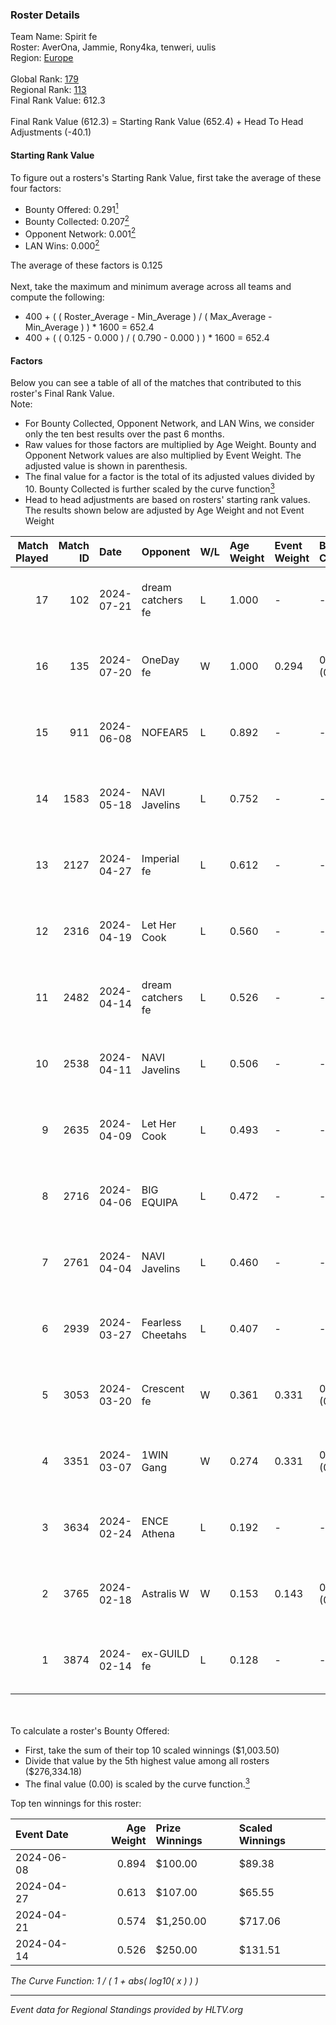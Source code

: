 ### Roster Details<br />
Team Name: Spirit fe<br />
Roster: AverOna, Jammie, Rony4ka, tenweri, uulis<br />
Region: [Europe]( ../standings_europe.md)<br />
<br />
Global Rank: [179](../standings_global.md)<br />
Regional Rank: [113]( ../standings_europe.md)<br />
Final Rank Value:  612.3<br />
<br />
Final Rank Value (612.3) = Starting Rank Value (652.4) + Head To Head Adjustments (-40.1)<br />

#### Starting Rank Value<br />
To figure out a rosters's Starting Rank Value, first take the average of these four factors:<br />
- Bounty Offered: 0.291[<sup>1</sup>](#table2)
- Bounty Collected: 0.207[<sup>2</sup>](#table1)
- Opponent Network: 0.001[<sup>2</sup>](#table1)
- LAN Wins: 0.000[<sup>2</sup>](#table1)

The average of these factors is 0.125<br />
<br />
Next, take the maximum and minimum average across all teams and compute the following:<br />
- 400 + ( ( Roster_Average - Min_Average ) / ( Max_Average - Min_Average ) ) * 1600 = 652.4
- 400 + ( ( 0.125 - 0.000 ) / ( 0.790 - 0.000 ) ) * 1600 = 652.4


#### Factors<br />
Below you can see a table of all of the matches that contributed to this roster's Final Rank Value.<br />
Note:<br />

- For Bounty Collected, Opponent Network, and LAN Wins, we consider only the ten best results over the past 6 months.
- Raw values for those factors are multiplied by Age Weight. Bounty and Opponent Network values are also multiplied by Event Weight. The adjusted value is shown in parenthesis.
- The final value for a factor is the total of its adjusted values divided by 10. Bounty Collected is further scaled by the curve function[<sup>3</sup>](#curveFunction)
- Head to head adjustments are based on rosters' starting rank values. The results shown below are adjusted by Age Weight and not Event Weight
<span id="table1"></span><br />


| Match Played | Match ID | Date       | Opponent          | W/L | Age Weight | Event Weight | Bounty Collected | Opponent Network | LAN Wins  | H2H Adj. | Roster                                   |
| -: | -: | :- | :- | :- | :- | :- | :- | :- | :- | -: | :- |
|           17 |      102 | 2024-07-21 | dream catchers fe | L   | 1.000      | -            | -                | -                | -         |   -11.10 | AverOna, Jammie, Rony4ka, tenweri, uulis |
|           16 |      135 | 2024-07-20 | OneDay fe         | W   | 1.000      | 0.294        | 0.002 (0.001)    | 0.000 (0.000)    | 0 (0.000) |    11.54 | AverOna, Jammie, Rony4ka, tenweri, uulis |
|           15 |      911 | 2024-06-08 | NOFEAR5           | L   | 0.892      | -            | -                | -                | -         |   -12.07 | AverOna, Jammie, Rony4ka, tenweri, uulis |
|           14 |     1583 | 2024-05-18 | NAVI Javelins     | L   | 0.752      | -            | -                | -                | -         |    -4.89 | AverOna, Jammie, Rony4ka, tenweri, uulis |
|           13 |     2127 | 2024-04-27 | Imperial fe       | L   | 0.612      | -            | -                | -                | -         |    -1.45 | AverOna, Jammie, Rony4ka, tenweri, uulis |
|           12 |     2316 | 2024-04-19 | Let Her Cook      | L   | 0.560      | -            | -                | -                | -         |    -2.91 | AverOna, Jammie, Rony4ka, tenweri, uulis |
|           11 |     2482 | 2024-04-14 | dream catchers fe | L   | 0.526      | -            | -                | -                | -         |    -6.43 | AverOna, Jammie, Rony4ka, tenweri, uulis |
|           10 |     2538 | 2024-04-11 | NAVI Javelins     | L   | 0.506      | -            | -                | -                | -         |    -3.99 | AverOna, Jammie, Rony4ka, tenweri, uulis |
|            9 |     2635 | 2024-04-09 | Let Her Cook      | L   | 0.493      | -            | -                | -                | -         |    -2.45 | AverOna, Jammie, Rony4ka, tenweri, uulis |
|            8 |     2716 | 2024-04-06 | BIG EQUIPA        | L   | 0.472      | -            | -                | -                | -         |    -4.66 | AverOna, Jammie, Rony4ka, tenweri, uulis |
|            7 |     2761 | 2024-04-04 | NAVI Javelins     | L   | 0.460      | -            | -                | -                | -         |    -3.70 | AverOna, Jammie, Rony4ka, tenweri, uulis |
|            6 |     2939 | 2024-03-27 | Fearless Cheetahs | L   | 0.407      | -            | -                | -                | -         |    -5.67 | AverOna, Jammie, Rony4ka, tenweri, uulis |
|            5 |     3053 | 2024-03-20 | Crescent fe       | W   | 0.361      | 0.331        | 0.006 (0.001)    | 0.092 (0.011)    | 0 (0.000) |     5.91 | AverOna, Jammie, Rony4ka, tenweri, uulis |
|            4 |     3351 | 2024-03-07 | 1WIN Gang         | W   | 0.274      | 0.331        | 0.002 (0.000)    | 0.020 (0.002)    | 0 (0.000) |     4.48 | AverOna, Jammie, Rony4ka, tenweri, uulis |
|            3 |     3634 | 2024-02-24 | ENCE Athena       | L   | 0.192      | -            | -                | -                | -         |    -3.08 | AverOna, Jammie, Rony4ka, tenweri, uulis |
|            2 |     3765 | 2024-02-18 | Astralis W        | W   | 0.153      | 0.143        | 0.002 (0.000)    | 0.027 (0.001)    | 0 (0.000) |     2.27 | AverOna, Jammie, Rony4ka, tenweri, uulis |
|            1 |     3874 | 2024-02-14 | ex-GUILD fe       | L   | 0.128      | -            | -                | -                | -         |    -1.93 | AverOna, Jammie, Rony4ka, tenweri, uulis |

<br />
<span id="table2"></span><br />
To calculate a roster's Bounty Offered:<br />

- First, take the sum of their top 10 scaled winnings ($1,003.50)
- Divide that value by the 5th highest value among all rosters ($276,334.18)
- The final value (0.00) is scaled by the curve function.[<sup>3</sup>](#curveFunction)

Top ten winnings for this roster:<br />

| Event Date | Age Weight | Prize Winnings | Scaled Winnings |
| :- | -: | :- | :- |
| 2024-06-08 |      0.894 | $100.00        | $89.38          |
| 2024-04-27 |      0.613 | $107.00        | $65.55          |
| 2024-04-21 |      0.574 | $1,250.00      | $717.06         |
| 2024-04-14 |      0.526 | $250.00        | $131.51         |


<span id="curveFunction"></span>_The Curve Function: 1 / ( 1 + abs( log10( x ) ) )_<br />

---
_Event data for Regional Standings provided by HLTV.org_<br />

